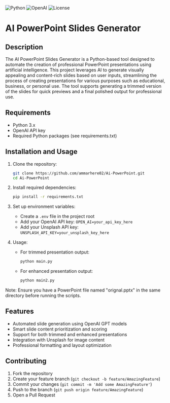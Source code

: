 ![Python](https://img.shields.io/badge/Python-3.x-blue.svg)
![OpenAI](https://img.shields.io/badge/OpenAI-API-green.svg)
![License](https://img.shields.io/badge/License-MIT-yellow.svg)

# AI PowerPoint Slides Generator

## Description

The AI PowerPoint Slides Generator is a Python-based tool designed to automate the creation of professional PowerPoint
presentations using artificial intelligence. This project leverages AI to generate visually appealing and content-rich
slides based on user inputs, streamlining the process of creating presentations for various purposes such as
educational, business, or personal use. The tool supports generating a trimmed version of the slides for quick previews
and a final polished output for professional use.

## Requirements

- Python 3.x
- OpenAI API key
- Required Python packages (see requirements.txt)

## Installation and Usage

1. Clone the repository:
   ```bash
   git clone https://github.com/ammarhere02/Ai-PowerPoint.git
   cd Ai-PowerPoint
   ```

2. Install required dependencies:
   ```bash
   pip install -r requirements.txt
   ```

3. Set up environment variables:
    - Create a `.env` file in the project root
    - Add your OpenAI API key: `OPEN_AI=your_api_key_here`
    - Add your Unsplash API key: `UNSPLASH_API_KEY=your_unsplash_key_here`

4. Usage:
    - For trimmed presentation output:
      ```bash
      python main.py
      ```
    - For enhanced presentation output:
      ```bash
      python main2.py
      ```

Note: Ensure you have a PowerPoint file named "orignal.pptx" in the same directory before running the scripts.

## Features

- Automated slide generation using OpenAI GPT models
- Smart slide content prioritization and scoring
- Support for both trimmed and enhanced presentations
- Integration with Unsplash for image content
- Professional formatting and layout optimization

## Contributing

1. Fork the repository
2. Create your feature branch (`git checkout -b feature/AmazingFeature`)
3. Commit your changes (`git commit -m 'Add some AmazingFeature'`)
4. Push to the branch (`git push origin feature/AmazingFeature`)
5. Open a Pull Request

